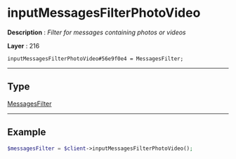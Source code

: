 # inputMessagesFilterPhotoVideo

**Description** : *Filter for messages containing photos or videos*

**Layer** : 216

```tl
inputMessagesFilterPhotoVideo#56e9f0e4 = MessagesFilter;
```

---

## Type

[MessagesFilter](type/MessagesFilter)

---

## Example

```php
$messagesFilter = $client->inputMessagesFilterPhotoVideo();
```